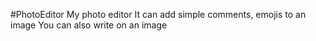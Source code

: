 #PhotoEditor
My photo editor
It can add simple comments, emojis to an image
You can also write on an image